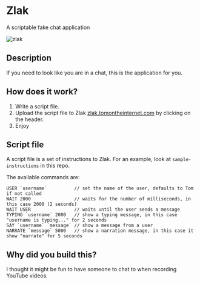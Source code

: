 # Zlak

A scriptable fake chat application

![zlak](https://i.imgur.com/QYoQ2yy.png)

## Description

If you need to look like you are in a chat, this is the application for you.

## How does it work?

1. Write a script file.
2. Upload the script file to Zlak [zlak.tomontheinternet.com](https://zlak.tomontheinternet.com) by clicking on the header.
3. Enjoy

## Script file

A script file is a set of instructions to Zlak. For an example, look at `sample-instructions` in this repo.

The available commands are:

```
USER `username`          // set the name of the user, defaults to Tom if not called
WAIT 2000                // waits for the number of milliseconds, in this case 2000 (2 seconds)
WAIT USER                // waits until the user sends a message
TYPING `username` 2000   // show a typing message, in this case "username is typing..." for 2 seconds
SAY `username` `message` // show a message from a user
NARRATE `message` 5000   // show a narration message, in this case it show "narrate" for 5 seconds
```

## Why did you build this?

I thought it might be fun to have someone to chat to when recording YouTube videos.
